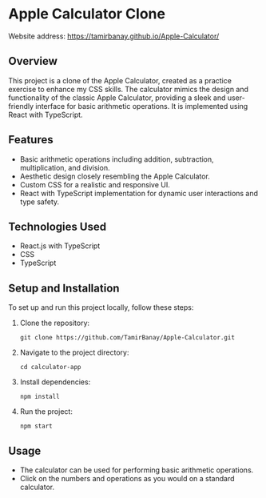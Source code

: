 # Apple Calculator Clone
Website address: https://tamirbanay.github.io/Apple-Calculator/


## Overview

This project is a clone of the Apple Calculator, created as a practice exercise to enhance my CSS skills. The calculator mimics the design and functionality of the classic Apple Calculator, providing a sleek and user-friendly interface for basic arithmetic operations. It is implemented using React with TypeScript.

## Features

- Basic arithmetic operations including addition, subtraction, multiplication, and division.
- Aesthetic design closely resembling the Apple Calculator.
- Custom CSS for a realistic and responsive UI.
- React with TypeScript implementation for dynamic user interactions and type safety.

## Technologies Used

- React.js with TypeScript
- CSS
- TypeScript

## Setup and Installation

To set up and run this project locally, follow these steps:

1. Clone the repository:
   ```
   git clone https://github.com/TamirBanay/Apple-Calculator.git
   ```
2. Navigate to the project directory:
   ```
   cd calculator-app
   ```
3. Install dependencies:
   ```
   npm install
   ```
4. Run the project:
   ```
   npm start
   ```

## Usage

- The calculator can be used for performing basic arithmetic operations.
- Click on the numbers and operations as you would on a standard calculator.
